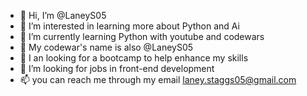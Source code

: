 - 👋 Hi, I’m @LaneyS05
- 👀 I’m interested in learning more about Python and Ai 
- 🌱 I’m currently learning Python with youtube and codewars
- 🥋 My codewar's name is also @LaneyS05
- 🥾 I an looking for a bootcamp to help enhance my skills  
- 💞️ I’m looking for jobs in front-end development
- 📫 you can reach me through my email laney.staggs05@gmail.com

<!---
LaneyS05/LaneyS05 is a ✨ special ✨ repository because its `README.md` (this file) appears on your GitHub profile.
You can click the Preview link to take a look at your changes.
--->
